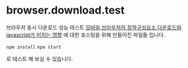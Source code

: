 # browser.download.test
브라우저 동시 다운로드 성능 테스트
[모바일 브라우저의 정적구성요소 다운로드와 javascript가 미치는 영향](http://eyekorea.github.io/mobile-test/2015/06/15/browser-download.html) 에 대한 포스팅을 위해
만들어진 파일들 입니다.  

`npm install`
`npm start` 

로 테스트 해 보실 수 있습니다.
